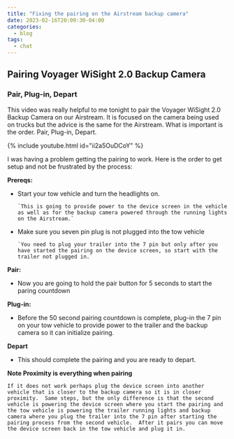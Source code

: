 ```yaml
---
title: "Fixing the pairing on the Airstream backup camera"
date: 2023-02-16T20:09:30-04:00
categories:
  - blog
tags:
  - chat
---
```


##  Pairing Voyager WiSight 2.0 Backup Camera

### Pair, Plug-in, Depart

This video was really helpful to me tonight to pair the Voyager WiSight 2.0 Backup Camera on our Airstream.  It is focused on the camera being used on trucks but the advice is the same for the Airstream.  What is important is the order.  Pair, Plug-in, Depart.

{% include youtube.html id="ii2a5OuDCoY" %}

I was having a problem getting the pairing to work. Here is the order to get setup and not be frustrated by the process:

**Prereqs:**

* Start your tow vehicle and turn the headlights on.
 
      `This is going to provide power to the device screen in the vehicle as well as for the backup camera powered through the running lights on the Airstream.`

* Make sure you seven pin plug is not plugged into the tow vehicle

      `You need to plug your trailer into the 7 pin but only after you have started the pairing on the device screen, so start with the trailer not plugged in.`

**Pair:**

* Now you are going to hold the pair button for 5 seconds to start the paring countdown

**Plug-in:**

* Before the 50 second pairing countdown is complete, plug-in the 7 pin on your tow vehicle to provide power to the trailer and the backup camera so it can initialize pairing.

**Depart**

* This should complete the pairing and you are ready to depart.

**Note Proximity is everything when pairing**

`If it does not work perhaps plug the device screen into another vehicle that is closer to the backup camera so it is in closer proximity.  Same steps, but the only difference is that the second vehicle is powering the device screen where you start the pairing and the tow vehicle is powering the trailer running lights and backup camera where you plug the trailer into the 7 pin after starting the pairing process from the second vehicle.  After it pairs you can move the device screen back in the tow vehicle and plug it in.`